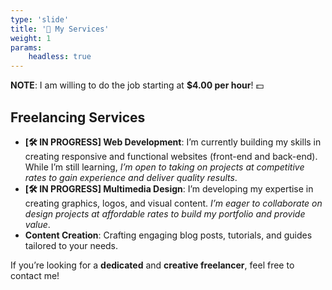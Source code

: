 ```yaml
---
type: 'slide'
title: '💼 My Services'
weight: 1
params:
    headless: true
---
```


<script src="https://platform.linkedin.com/badges/js/profile.js" async defer type="text/javascript"></script>
<div class="badge-base LI-profile-badge" data-locale="en_US" data-size="large" data-theme="light" data-type="VERTICAL" data-vanity="guscarv" data-version="v1"><a class="badge-base__link LI-simple-link" href="https://br.linkedin.com/in/guscarv?trk=profile-badge"></a></div>

**NOTE**: I am willing to do the job starting at **$4.00 per hour**! 💵

## Freelancing Services

- **\[🛠️ IN PROGRESS\] Web Development**: I’m currently building my skills in creating responsive and functional websites (front-end and back-end). While I’m still learning, _I’m open to taking on projects at competitive rates to gain experience and deliver quality results_.
- **\[🛠️ IN PROGRESS\] Multimedia Design**: I’m developing my expertise in creating graphics, logos, and visual content. _I’m eager to collaborate on design projects at affordable rates to build my portfolio and provide value_.
- **Content Creation**: Crafting engaging blog posts, tutorials, and guides tailored to your needs.

If you’re looking for a **dedicated** and **creative freelancer**, feel free to contact me!
